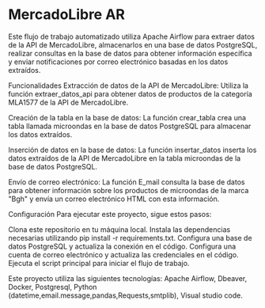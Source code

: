 # MercadoLibre AR
Este flujo de trabajo automatizado utiliza Apache Airflow para extraer datos de la API de MercadoLibre, almacenarlos en una base de datos PostgreSQL, realizar consultas en la base de datos para obtener información específica y enviar notificaciones por correo electrónico basadas en los datos extraídos.

Funcionalidades
Extracción de datos de la API de MercadoLibre: Utiliza la función extraer_datos_api para obtener datos de productos de la categoría MLA1577 de la API de MercadoLibre.

Creación de la tabla en la base de datos: La función crear_tabla crea una tabla llamada microondas en la base de datos PostgreSQL para almacenar los datos extraídos.

Inserción de datos en la base de datos: La función insertar_datos inserta los datos extraídos de la API de MercadoLibre en la tabla microondas de la base de datos PostgreSQL.

Envío de correo electrónico: La función E_mail consulta la base de datos para obtener información sobre los productos de microondas de la marca "Bgh" y envía un correo electrónico HTML con esta información.

Configuración
Para ejecutar este proyecto, sigue estos pasos:

Clona este repositorio en tu máquina local.
Instala las dependencias necesarias utilizando pip install -r requirements.txt.
Configura una base de datos PostgreSQL y actualiza la conexión en el código.
Configura una cuenta de correo electrónico y actualiza las credenciales en el código.
Ejecuta el script principal para iniciar el flujo de trabajo.

Este proyecto utiliza las siguientes tecnologías:
Apache Airflow,
Dbeaver,
Docker,
Postgresql,
Python (datetime,email.message,pandas,Requests,smtplib),
Visual studio code.
